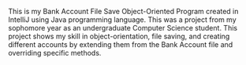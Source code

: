 This is my Bank Account File Save Object-Oriented Program created in IntelliJ using Java programming language. This was a project from my sophomore year as an undergraduate Computer Science student. 
This project shows my skill in object-orientation, file saving, and creating different accounts by extending them from the Bank Account file and overriding specific methods. 
